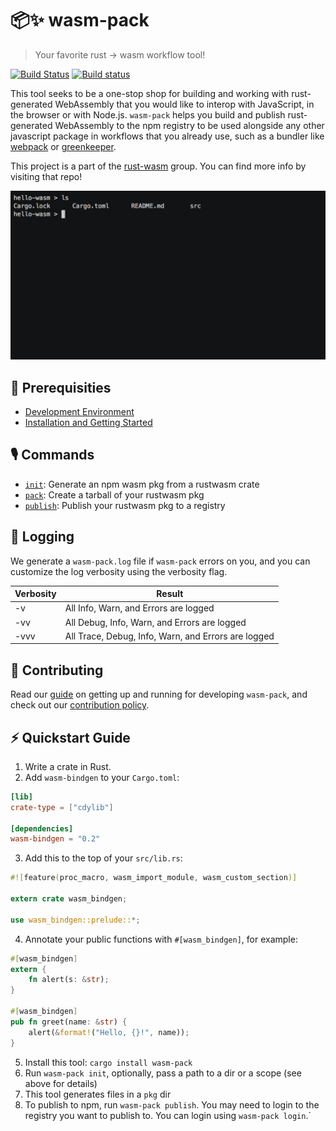 # 📦✨  wasm-pack
> Your favorite rust -> wasm workflow tool!

[![Build Status](https://travis-ci.org/ashleygwilliams/wasm-pack.svg?branch=master)](https://travis-ci.org/ashleygwilliams/wasm-pack)
[![Build status](https://ci.appveyor.com/api/projects/status/7jjuo5wewu9lyyfi?svg=true)](https://ci.appveyor.com/project/ashleygwilliams/wasm-pack)

This tool seeks to be a one-stop shop for building and working with rust-
generated WebAssembly that you would like to interop with JavaScript, in the
browser or with Node.js. `wasm-pack` helps you build and publish rust-generated
WebAssembly to the npm registry to be used alongside any other javascript
package in workflows that you already use, such as a bundler like 
[webpack] or [greenkeeper].

[bundler-support]: https://github.com/rustwasm/team/blob/master/goals/bundler-integration.md#details
[webpack]: https://webpack.js.org/
[greenkeeper]: https://greenkeeper.io/ 

This project is a part of the [rust-wasm] group. You can find more info by
visiting that repo!

[rust-wasm]: https://github.com/rust-lang-nursery/rust-wasm/

![demo](demo.gif)

## 🔮 Prerequisities

- [Development Environment](docs/prerequisites.md)
- [Installation and Getting Started](docs/setup.md)

## 🎙️ Commands

- [`init`](docs/init.md): Generate an npm wasm pkg from a rustwasm crate
- [`pack`](docs/pack.md): Create a tarball of your rustwasm pkg
- [`publish`](docs/publish.md): Publish your rustwasm pkg to a registry

## 📝 Logging

We generate a `wasm-pack.log` file if `wasm-pack` errors on you, and you can
customize the log verbosity using the verbosity flag.

| Verbosity     | Result                                              |
| ------------- |-----------------------------------------------------|
| -v            | All Info, Warn, and Errors are logged               |
| -vv           | All Debug, Info, Warn, and Errors are logged        |
| -vvv          | All Trace, Debug, Info, Warn, and Errors are logged |

## 👯 Contributing

Read our [guide] on getting up and running for developing `wasm-pack`, and
check out our [contribution policy].

[guide]: docs/contributing.md
[contribution policy]: CONTRIBUTING.md

## ⚡ Quickstart Guide

1. Write a crate in Rust.
2. Add `wasm-bindgen` to your `Cargo.toml`:

  ```toml
  [lib]
  crate-type = ["cdylib"]

  [dependencies]
  wasm-bindgen = "0.2"
  ```
3. Add this to the top of your `src/lib.rs`:

  ```rust
  #![feature(proc_macro, wasm_import_module, wasm_custom_section)]

  extern crate wasm_bindgen;

  use wasm_bindgen::prelude::*;
  ```

4. Annotate your public functions with `#[wasm_bindgen]`, for example:

  ```rust
  #[wasm_bindgen]
  extern {
      fn alert(s: &str);
  }

  #[wasm_bindgen]
  pub fn greet(name: &str) {
      alert(&format!("Hello, {}!", name));
  }
  ```

5. Install this tool: `cargo install wasm-pack`
6. Run `wasm-pack init`, optionally, pass a path to a dir or a scope (see above for details)
7. This tool generates files in a `pkg` dir
8. To publish to npm, run `wasm-pack publish`. You may need to login to the
  registry you want to publish to. You can login using `wasm-pack login`.`

[rust-wasm/36]: https://github.com/rust-lang-nursery/rust-wasm/issues/36
[wasm-bindgen]: https://github.com/alexcrichton/wasm-bindgen
